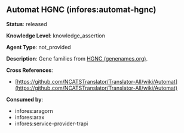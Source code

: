 [//]: # (DO NOT MANUALLY EDIT THIS FILE. IT IS GENERATED FROM A TEMPLATE.)

## Automat HGNC (infores:automat-hgnc)

**Status**: released
  
**Knowledge Level**: knowledge_assertion
  
**Agent Type**: not_provided

**Description**: Gene families from [HGNC (genenames.org)](genenames.org).

**Cross References**:

- [https://github.com/NCATSTranslator/Translator-All/wiki/Automat](https://github.com/NCATSTranslator/Translator-All/wiki/Automat)


**Consumed by**:

- infores:aragorn
- infores:arax
- infores:service-provider-trapi